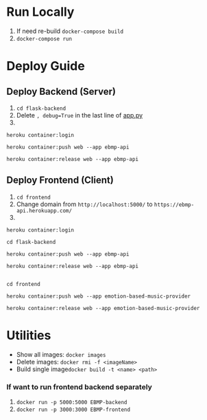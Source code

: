 # Run Locally
1. If need re-build `docker-compose build`
2. `docker-compose run`

# Deploy Guide

## Deploy Backend (Server)

1. `cd flask-backend`
2. Delete `, debug=True` in the last line of [app.py](./flask-backend/app.py)
3. 
```
heroku container:login

heroku container:push web --app ebmp-api

heroku container:release web --app ebmp-api
```

## Deploy Frontend (Client)

1. `cd frontend`
2. Change domain from `http://localhost:5000/` to `https://ebmp-api.herokuapp.com/`
3.
```
heroku container:login

cd flask-backend

heroku container:push web --app ebmp-api

heroku container:release web --app ebmp-api


cd frontend

heroku container:push web --app emotion-based-music-provider

heroku container:release web --app emotion-based-music-provider
```


# Utilities

- Show all images: `docker images`
- Delete images: `docker rmi -f <imageName>`
- Build single image`docker build -t <name> <path>`

### If want to run frontend backend separately
1. `docker run -p 5000:5000 EBMP-backend`
2. `docker run -p 3000:3000 EBMP-frontend`